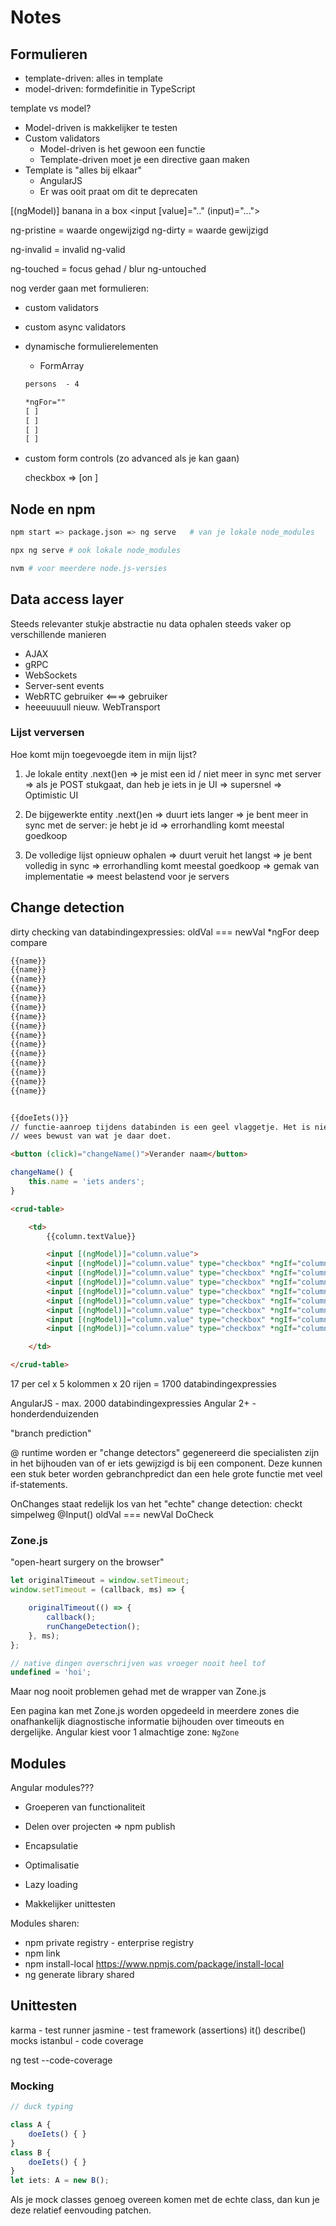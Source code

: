 # Notes

## Formulieren

- template-driven: alles in template
- model-driven: formdefinitie in TypeScript

template vs model?

- Model-driven is makkelijker te testen
- Custom validators
  - Model-driven is het gewoon een functie
  - Template-driven moet je een directive gaan maken
- Template is "alles bij elkaar"
  - AngularJS
  - Er was ooit praat om dit te deprecaten


[(ngModel)]
banana in a box
<input [value]=".." (input)="...">

ng-pristine = waarde ongewijzigd
ng-dirty = waarde gewijzigd

ng-invalid = invalid
ng-valid

ng-touched = focus gehad / blur
ng-untouched



nog verder gaan met formulieren:
- custom validators
- custom async validators
- dynamische formulierelementen
  - FormArray

  ```html
  persons  - 4

  *ngFor=""
  [ ]
  [ ]
  [ ]
  [ ]
  ```

- custom form controls (zo advanced als je kan gaan)

  checkbox  =>  [on     ]

## Node en npm

```sh
npm start => package.json => ng serve   # van je lokale node_modules

npx ng serve # ook lokale node_modules

nvm # voor meerdere node.js-versies
```


## Data access layer

Steeds relevanter stukje abstractie nu data ophalen steeds vaker op verschillende manieren

- AJAX
- gRPC
- WebSockets
- Server-sent events
- WebRTC    gebruiker <===> gebruiker
- heeeuuuull nieuw. WebTransport

### Lijst verversen

Hoe komt mijn toegevoegde item in mijn lijst?

1. Je lokale entity .next()en
=> je mist een id / niet meer in sync met server
=> als je POST stukgaat, dan heb je iets in je UI
=> supersnel
=> Optimistic UI

2. De bijgewerkte entity .next()en
=> duurt iets langer
=> je bent meer in sync met de server: je hebt je id
=> errorhandling komt meestal goedkoop

3. De volledige lijst opnieuw ophalen
=> duurt veruit het langst
=> je bent volledig in sync
=> errorhandling komt meestal goedkoop
=> gemak van implementatie
=> meest belastend voor je servers



## Change detection

dirty checking van databindingexpressies: oldVal === newVal
*ngFor deep compare

```html
{{name}}
{{name}}
{{name}}
{{name}}
{{name}}
{{name}}
{{name}}
{{name}}
{{name}}
{{name}}
{{name}}
{{name}}
{{name}}
{{name}}
{{name}}


{{doeIets()}}
// functie-aanroep tijdens databinden is een geel vlaggetje. Het is niet verboden, er zijn goede use cases voor, maar 
// wees bewust van wat je daar doet.
```

```html
<button (click)="changeName()">Verander naam</button>
```
```ts
changeName() {
	this.name = 'iets anders';
}
```

```html
<crud-table>

	<td>
		{{column.textValue}}

		<input [(ngModel)]="column.value">
		<input [(ngModel)]="column.value" type="checkbox" *ngIf="column.type == 'bool'">
		<input [(ngModel)]="column.value" type="checkbox" *ngIf="column.type == 'password'">
		<input [(ngModel)]="column.value" type="checkbox" *ngIf="column.type == 'radio'">
		<input [(ngModel)]="column.value" type="checkbox" *ngIf="column.type == 'lookup'">
		<input [(ngModel)]="column.value" type="checkbox" *ngIf="column.type == 'bool'">
		<input [(ngModel)]="column.value" type="checkbox" *ngIf="column.type == 'bool'">
		<input [(ngModel)]="column.value" type="checkbox" *ngIf="column.type == 'bool'">
		<input [(ngModel)]="column.value" type="checkbox" *ngIf="column.type == 'bool'">

	</td>

</crud-table>
```

17 per cel x 5 kolommen x 20 rijen = 1700 databindingexpressies

AngularJS - max. 2000 databindingexpressies
Angular 2+ - honderdenduizenden

"branch prediction"

@ runtime worden er "change detectors" gegenereerd die specialisten zijn in het bijhouden
van of er iets gewijzigd is bij een component. Deze kunnen een stuk beter worden gebranchpredict
dan een hele grote functie met veel if-statements.



OnChanges staat redelijk los van het "echte" change detection: checkt simpelweg @Input()  oldVal === newVal
DoCheck


### Zone.js

"open-heart surgery on the browser"

```ts
let originalTimeout = window.setTimeout;
window.setTimeout = (callback, ms) => {

	originalTimeout(() => {
		callback();
		runChangeDetection();
	}, ms);
};
```

```ts
// native dingen overschrijven was vroeger nooit heel tof
undefined = 'hoi';
```

Maar nog nooit problemen gehad met de wrapper van Zone.js


Een pagina kan met Zone.js worden opgedeeld in meerdere zones die onafhankelijk diagnostische informatie
bijhouden over timeouts en dergelijke. Angular kiest voor 1 almachtige zone: `NgZone`

## Modules

Angular modules???

- Groeperen van functionaliteit
- Delen over projecten
  => npm publish
- Encapsulatie
- Optimalisatie


- Lazy loading
- Makkelijker unittesten



Modules sharen:

- npm private registry - enterprise registry
- npm link
- npm install-local   https://www.npmjs.com/package/install-local
- ng generate library shared

## Unittesten

karma - test runner
jasmine - test framework (assertions)  it() describe() mocks
istanbul - code coverage

ng test --code-coverage

### Mocking

```ts
// duck typing

class A {
	doeIets() { }
}
class B {
	doeIets() { }
}
let iets: A = new B();
```

Als je mock classes genoeg overeen komen met de echte class, dan kun je deze relatief eenvouding patchen.

